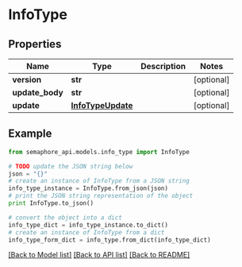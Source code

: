 # InfoType


## Properties
Name | Type | Description | Notes
------------ | ------------- | ------------- | -------------
**version** | **str** |  | [optional] 
**update_body** | **str** |  | [optional] 
**update** | [**InfoTypeUpdate**](InfoTypeUpdate.md) |  | [optional] 

## Example

```python
from semaphore_api.models.info_type import InfoType

# TODO update the JSON string below
json = "{}"
# create an instance of InfoType from a JSON string
info_type_instance = InfoType.from_json(json)
# print the JSON string representation of the object
print InfoType.to_json()

# convert the object into a dict
info_type_dict = info_type_instance.to_dict()
# create an instance of InfoType from a dict
info_type_form_dict = info_type.from_dict(info_type_dict)
```
[[Back to Model list]](../README.md#documentation-for-models) [[Back to API list]](../README.md#documentation-for-api-endpoints) [[Back to README]](../README.md)


